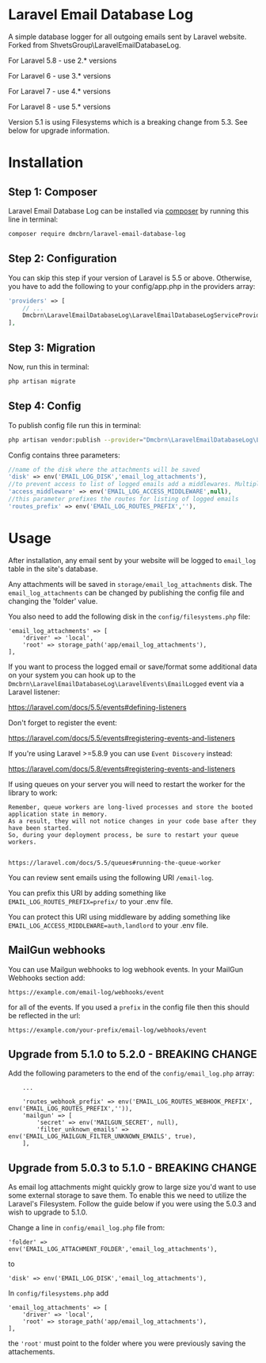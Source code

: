 # Laravel Email Database Log

A simple database logger for all outgoing emails sent by Laravel website.
Forked from ShvetsGroup\LaravelEmailDatabaseLog.

For Laravel 5.8 - use 2.* versions

For Laravel 6 - use 3.* versions

For Laravel 7 - use 4.* versions

For Laravel 8 - use 5.* versions

Version 5.1 is using Filesystems which is a breaking change from 5.3. See below for upgrade information.

# Installation

## Step 1: Composer

Laravel Email Database Log can be installed via [composer](http://getcomposer.org) by running this line in terminal:

```bash
composer require dmcbrn/laravel-email-database-log
```

## Step 2: Configuration

You can skip this step if your version of Laravel is 5.5 or above. Otherwise, you have to add the following to your config/app.php in the providers array:

```php
'providers' => [
    // ...
    Dmcbrn\LaravelEmailDatabaseLog\LaravelEmailDatabaseLogServiceProvider::class,
],
```

## Step 3: Migration

Now, run this in terminal:

```bash
php artisan migrate
```

## Step 4: Config

To publish config file run this in terminal:

```bash
php artisan vendor:publish --provider="Dmcbrn\LaravelEmailDatabaseLog\LaravelEmailDatabaseLogServiceProvider"
```

Config contains three parameters:

```php
//name of the disk where the attachments will be saved
'disk' => env('EMAIL_LOG_DISK','email_log_attachments'),
//to prevent access to list of logged emails add a middlewares. Multiple middlewares can be used (separate by comma)
'access_middleware' => env('EMAIL_LOG_ACCESS_MIDDLEWARE',null),
//this parameter prefixes the routes for listing of logged emails
'routes_prefix' => env('EMAIL_LOG_ROUTES_PREFIX',''),
```

# Usage

After installation, any email sent by your website will be logged to `email_log` table in the site's database.

Any attachments will be saved in `storage/email_log_attachments` disk. The `email_log_attachments` can be changed by publishing the config file and changing the 'folder' value.

You also need to add the following disk in the `config/filesystems.php` file:

```
'email_log_attachments' => [
    'driver' => 'local',
    'root' => storage_path('app/email_log_attachments'),
],
```

If you want to process the logged email or save/format some additional data on your system you can hook up to the `Dmcbrn\LaravelEmailDatabaseLog\LaravelEvents\EmailLogged` event via a Laravel listener:

https://laravel.com/docs/5.5/events#defining-listeners

Don't forget to register the event:

https://laravel.com/docs/5.5/events#registering-events-and-listeners

If you're using Laravel >=5.8.9 you can use `Event Discovery` instead:

https://laravel.com/docs/5.8/events#registering-events-and-listeners 

If using queues on your server you will need to restart the worker for the library to work:

```
Remember, queue workers are long-lived processes and store the booted application state in memory. 
As a result, they will not notice changes in your code base after they have been started. 
So, during your deployment process, be sure to restart your queue workers.


https://laravel.com/docs/5.5/queues#running-the-queue-worker
```

You can review sent emails using the following URI `/email-log`.

You can prefix this URI by adding something like `EMAIL_LOG_ROUTES_PREFIX=prefix/` to your .env file.

You can protect this URI using middleware by adding something like `EMAIL_LOG_ACCESS_MIDDLEWARE=auth,landlord` to your .env file.

## MailGun webhooks

You can use Mailgun webhooks to log webhook events. In your MailGun Webhooks section add:

```
https://example.com/email-log/webhooks/event
```

for all of the events. If you used a `prefix` in the config file then this should be reflected in the url:

```
https://example.com/your-prefix/email-log/webhooks/event
```

## Upgrade from 5.1.0 to 5.2.0 - BREAKING CHANGE

Add the following parameters to the end of the `config/email_log.php` array:

```
    ...
    
    'routes_webhook_prefix' => env('EMAIL_LOG_ROUTES_WEBHOOK_PREFIX', env('EMAIL_LOG_ROUTES_PREFIX','')),
    'mailgun' => [
        'secret' => env('MAILGUN_SECRET', null),
        'filter_unknown_emails' => env('EMAIL_LOG_MAILGUN_FILTER_UNKNOWN_EMAILS', true),
    ],
```


## Upgrade from 5.0.3 to 5.1.0 - BREAKING CHANGE

As email log attachments might quickly grow to large size you'd want to use some external storage to save them. To enable this we need to utilize the Laravel's Filesystem. Follow the guide below if you were using the 5.0.3 and wish to upgrade to 5.1.0.

Change a line in `config/email_log.php` file from:

```
'folder' => env('EMAIL_LOG_ATTACHMENT_FOLDER','email_log_attachments'),
```

to

```
'disk' => env('EMAIL_LOG_DISK','email_log_attachments'),
```

In `config/filesystems.php` add 


```
'email_log_attachments' => [
    'driver' => 'local',
    'root' => storage_path('app/email_log_attachments'),
],
```

the `'root'` must point to the folder where you were previously saving the attachements.

